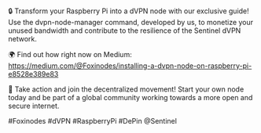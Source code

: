🔒 Transform your Raspberry Pi into a dVPN node with our exclusive guide! Use the dvpn-node-manager command, developed by us, to monetize your unused bandwidth and contribute to the resilience of the Sentinel dVPN network.

🌍 Find out how right now on Medium: https://medium.com/@Foxinodes/installing-a-dvpn-node-on-raspberry-pi-e8528e389e83

🚀 Take action and join the decentralized movement! Start your own node today and be part of a global community working towards a more open and secure internet.

#Foxinodes #dVPN #RaspberryPi #DePin @Sentinel